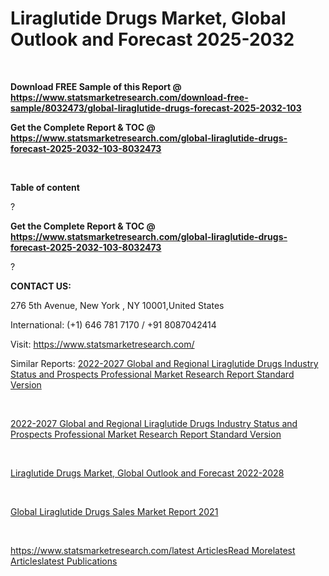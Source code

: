<h1>Liraglutide Drugs Market, Global Outlook and Forecast 2025-2032</h1><br/><p><strong>Download FREE Sample of this Report @ <a href="https://www.statsmarketresearch.com/download-free-sample/8032473/global-liraglutide-drugs-forecast-2025-2032-103">https://www.statsmarketresearch.com/download-free-sample/8032473/global-liraglutide-drugs-forecast-2025-2032-103</a></strong></p>
 
 
 
 <div><b>Get the Complete Report & TOC @ <a href="https://www.statsmarketresearch.com/global-liraglutide-drugs-forecast-2025-2032-103-8032473">https://www.statsmarketresearch.com/global-liraglutide-drugs-forecast-2025-2032-103-8032473</a></b></div>
 
 
 
 <p><br />
 
 <b>Table of content</b></p>
 
 
 
 <p>? </p>
 
 
 
 <div><b>Get the Complete Report & TOC @ <a href="https://www.statsmarketresearch.com/global-liraglutide-drugs-forecast-2025-2032-103-8032473">https://www.statsmarketresearch.com/global-liraglutide-drugs-forecast-2025-2032-103-8032473</a></b></div>
 
 
 
 <p>? </p>
 
 
 
 <p><b>CONTACT US:</b><br />
 
 276 5th Avenue, New York , NY 10001,United States<br />
 
 International: (+1) 646 781 7170 / +91 8087042414<br />
 
 Visit: <a href="https://www.statsmarketresearch.com/">https://www.statsmarketresearch.com/</a><br />
 
 Similar Reports: <a href="https://www.statsmarketresearch.com/global-liraglutide-drugs-forecast-2025-2032-103-8032473">2022-2027 Global and Regional Liraglutide Drugs Industry Status and Prospects Professional Market Research Report Standard Version</a><br />
 
 <br />
 
 <a href="https://www.statsmarketresearch.com/global-liraglutide-drugs-forecast-2025-2032-103-8032473">2022-2027 Global and Regional Liraglutide Drugs Industry Status and Prospects Professional Market Research Report Standard Version</a><br />
 
 <br />
 
 <a href="https://www.statsmarketresearch.com/global-liraglutide-drugs-forecast-2025-2032-103-8032473">Liraglutide Drugs Market, Global Outlook and Forecast 2022-2028</a><br />
 
 <br />
 
 <a href="https://www.statsmarketresearch.com/global-liraglutide-drugs-forecast-2025-2032-103-8032473">Global Liraglutide Drugs Sales Market Report 2021</a><br />
 
 <br />
 
 <a href="https://gyeongbokgung.com">https://www.statsmarketresearch.com/</a><a href="https://hallyeomaritime.com">latest Articles</a><a href="https://jingwansa.com">Read More</a><a href="https://nguoiviet.jp/">latest Articles</a><a href="https://www.intelmarketresearch.com/">latest Publications</a></p>